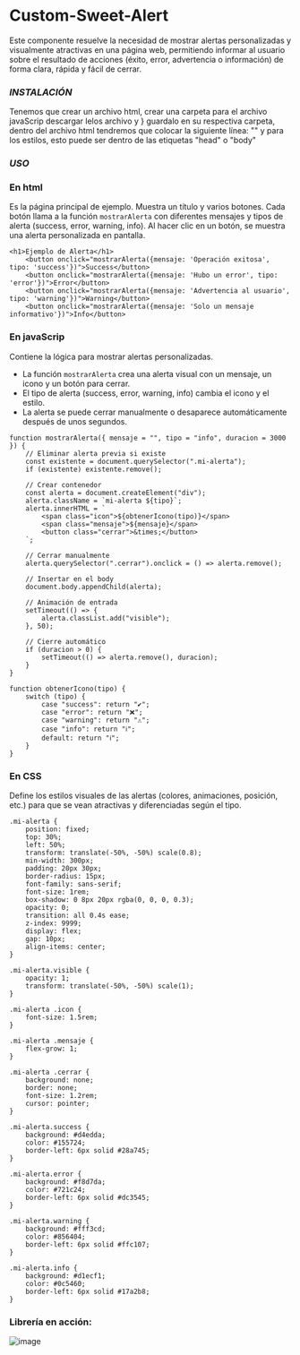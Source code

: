 # Custom-Sweet-Alert
Este componente resuelve la necesidad de mostrar alertas personalizadas y visualmente atractivas en una página web, permitiendo informar al usuario sobre el resultado de acciones (éxito, error, advertencia o información) de forma clara, rápida y fácil de cerrar.

### _INSTALACIÓN_
Tenemos que crear un archivo html, crear una carpeta para el archivo javaScrip descargar lelos archivo y }
guardalo en su respectiva carpeta, dentro del archivo html tendremos que colocar la siguiente 
línea: "<script src="js/sweetcustom.js"></script>" y <link rel="stylesheet" href="css/sweetcustom.css">
para los estilos, esto puede ser dentro de las etiquetas "head" o "body"

### _USO_
### En html
Es la página principal de ejemplo. Muestra un título y varios botones. Cada botón llama a la función `mostrarAlerta` con diferentes mensajes y tipos de alerta (success, error, warning, info). Al hacer clic en un botón, se muestra una alerta personalizada en pantalla.
```
<h1>Ejemplo de Alerta</h1>
    <button onclick="mostrarAlerta({mensaje: 'Operación exitosa', tipo: 'success'})">Success</button>
    <button onclick="mostrarAlerta({mensaje: 'Hubo un error', tipo: 'error'})">Error</button>
    <button onclick="mostrarAlerta({mensaje: 'Advertencia al usuario', tipo: 'warning'})">Warning</button>
    <button onclick="mostrarAlerta({mensaje: 'Solo un mensaje informativo'})">Info</button>
```

### En javaScrip
Contiene la lógica para mostrar alertas personalizadas.  
- La función `mostrarAlerta` crea una alerta visual con un mensaje, un icono y un botón para cerrar.  
- El tipo de alerta (success, error, warning, info) cambia el icono y el estilo.  
- La alerta se puede cerrar manualmente o desaparece automáticamente después de unos segundos.
```
function mostrarAlerta({ mensaje = "", tipo = "info", duracion = 3000 }) {
    // Eliminar alerta previa si existe
    const existente = document.querySelector(".mi-alerta");
    if (existente) existente.remove();

    // Crear contenedor
    const alerta = document.createElement("div");
    alerta.className = `mi-alerta ${tipo}`;
    alerta.innerHTML = `
        <span class="icon">${obtenerIcono(tipo)}</span>
        <span class="mensaje">${mensaje}</span>
        <button class="cerrar">&times;</button>
    `;

    // Cerrar manualmente
    alerta.querySelector(".cerrar").onclick = () => alerta.remove();

    // Insertar en el body
    document.body.appendChild(alerta);

    // Animación de entrada
    setTimeout(() => {
        alerta.classList.add("visible");
    }, 50);

    // Cierre automático
    if (duracion > 0) {
        setTimeout(() => alerta.remove(), duracion);
    }
}

function obtenerIcono(tipo) {
    switch (tipo) {
        case "success": return "✔️";
        case "error": return "❌";
        case "warning": return "⚠️";
        case "info": return "ℹ️"; 
        default: return "ℹ";
    }
}
```
### En CSS
Define los estilos visuales de las alertas (colores, animaciones, posición, etc.) para que se vean atractivas y diferenciadas según el tipo.
```
.mi-alerta {
    position: fixed;
    top: 30%;
    left: 50%;
    transform: translate(-50%, -50%) scale(0.8);
    min-width: 300px;
    padding: 20px 30px;
    border-radius: 15px;
    font-family: sans-serif;
    font-size: 1rem;
    box-shadow: 0 8px 20px rgba(0, 0, 0, 0.3);
    opacity: 0;
    transition: all 0.4s ease;
    z-index: 9999;
    display: flex;
    gap: 10px;
    align-items: center;
}

.mi-alerta.visible {
    opacity: 1;
    transform: translate(-50%, -50%) scale(1);
}

.mi-alerta .icon {
    font-size: 1.5rem;
}

.mi-alerta .mensaje {
    flex-grow: 1;
}

.mi-alerta .cerrar {
    background: none;
    border: none;
    font-size: 1.2rem;
    cursor: pointer;
}

.mi-alerta.success {
    background: #d4edda;
    color: #155724;
    border-left: 6px solid #28a745;
}

.mi-alerta.error {
    background: #f8d7da;
    color: #721c24;
    border-left: 6px solid #dc3545;
}

.mi-alerta.warning {
    background: #fff3cd;
    color: #856404;
    border-left: 6px solid #ffc107;
}

.mi-alerta.info {
    background: #d1ecf1;
    color: #0c5460;
    border-left: 6px solid #17a2b8;
}
```
 ### Librería en acción: 
 ![image](https://github.com/user-attachments/assets/96739e5b-bf84-433e-9a95-915ab76d3765)


